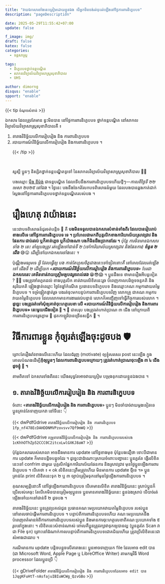 ```yaml
---
title: "វាយឯកសារទាំងនេះត្រៀមដោយខ្លួន​ឯង បើអ្នកមិនចង់រត់ចុះរត់ឡើងនៅថ្ងៃការពារនិក្ខេបបទ"
description: "pageDescription"

date: 2025-05-29T11:55:42+07:00
update: false

f_image: img/
draft: false
katex: false
categories:
  - ទន្តសាស្ត្រ

tags:
  - និក្ខេបបទថ្នាក់ទន្តបណ្ដិត
  - សាកលវិទ្យាល័យវិទ្យាសាស្ត្រសុខាភិបាល
  - UHS

author: dimorng
disqus: "enable"
spport: "enable"
---
```


{{< tip `ចំណុចសំខាន់`  >}}

ឯកសារ ដែលត្រូវតែមាន ខ្វះមិនបាន នៅថ្ងៃការពារនិក្ខេបបទ ថ្នាក់ទន្តបណ្ឌិត នៅសាកលវិទ្យាល័យវិទ្យាសាស្ត្រសុខាភិបាលគឺ ៖
<ol>
  <li>តារាងវិនិច្ឆ័យលើការរៀបរៀង និង ការពារនិក្ខេបបទ</li>
  <li>របាយការណ៍វិនិច្ឆ័យលើការរៀបរៀង និងការពារនិក្ខេបបទ ។</li>
</ul>

{{< /tip  >}}

<br/>

សួស្ដី​ ប្អូនៗ និស្សិតថ្នាក់ទន្តបណ្ឌិតទូទៅ នៃសាកលវិទ្យាល័យវិទ្យាសាស្ត្រសុខាភិបាល 👋👋

បងឈ្មោះ [ម៉ឹង ឌីម៉ង់](https://web.facebook.com/dimorng.meung.2025) ជាទន្តបណ្ឌិត ដែលទើបនឹងការពារនិក្ខេបបទហើយថ្មីៗ—*កាលពីថ្ងៃទី ២២ មេសា ២០២៥ នៅឯង* ។​ ថ្ងៃនេះ បងនឹងចែករំលែកបទពិសោធន៍មួយ ដែលបងបានឆ្លងកាត់ជាក់ស្ដែងនៅថ្ងៃការពារនិក្ខេបបទថ្នាក់ទន្តបណ្ឌិតរបស់បង ។ 

# រឿងហេតុ វាយ៉ាងនេះ

នេះជាបទពិសោធន៍ជូរចត់បន្តិច 🤣 គឺ **បងមិនទទួលបានឯកសារសំខាន់ទាំងពីរ ដែលបានរៀបរាប់ខាងលើទេ នៅថ្ងៃការពារនិក្ខេបបទ ទេ ។ ប្រហែលជាមកពីបុគ្គលិកខាងការិយាល័យស្រាវជ្រាវ និងផែនការ ជាប់រវល់ ឬក៏គាត់ភ្លេច ឬក៏យ៉ាងណា បងក៏មិនដឹងប្រាកដដែរ ។** *ប៉ុន្តែ ការមិនមានឯកសារទាំង ២ នេះ នាំឲ្យបងត្រូវ រត់ឡើងទៅជាន់ទី ២ (ទៅការិយាល័យស្រាវជ្រាវ និងផែនការ) __ចំនួន ២ ជើង__* 😅😛 *ដើម្បីទៅយកឯកសារទាំងនេះ ។*

ប៉ុណ្ណឹងមធ្យមទេ *អ្វី ដែលធ្វើឲ្យ បង កាន់តែហួសចិត្តជាងនេះទៅទៀតនោះគឺ នៅពេលដែលរត់ឡើងទៅ ជើងទី ២ ដើម្បីយក «__របាយការណ៍វិនិច្ឆ័យលើការរៀបរៀង និងការពារនិក្ខេបបទ__»​ បែរជា __ឯកសារនេះ គេមិនទាន់វាយត្រៀមឲ្យបងរួចរាល់ផង__* 😁😎😱 ។ ប្អូនដឹងទេ ថាមានរឿងអីបន្តទៀត ? 🧐🙄 បងត្រូវចាំរហូតដល់ ខាងបុគ្គលិក គាត់វាយលិខិតនេះរួច បំពេញកាលបរិច្ចេទចន្ទគតិ និងសុរិយគតិ ផ្ទៀងផ្ទាត់ឈ្មោះ ថ្ងៃខែឆ្នាំកំណើត ប្រធានបទនិក្ខេបបទ និងឈ្មោះគណៈកម្មការវាយតម្លៃនិក្ខេបបទ ។ ទម្រំផ្ទៀតផ្ទាត់រួច បងរត់ចុះមកបន្ទប់ការពារនិក្ខេបបទវិញ លោកគ្រូ ជាគណៈកម្មការវាយតម្លៃនិក្ខេបបទ ដែលលោកមានការងាររវល់បន្ទាន់ លោកក៏អញ្ជើញទៅធ្វើកិច្ចការរបស់លោក ។​ **ដូច្នេះ បងត្រូវរត់ទៅសុំឲ្យគាត់ចុះហត្ថលេខា លើ «របាយការណ៍វិនិច្ឆ័យលើការរៀបរៀង និងការពារនិក្ខេបបទ» នេះមួយជើងទៀត 🏃 ។** 🤣 ជាសរុប បងត្រូវរត់ហាត់ប្រាណ ៣ ជើង នៅក្រោយពីការពារនិក្ខេបបទរួចភ្លាម 🤣 ដុតកាឡូរីបានច្រើនសន្ធឹក 🤣 ។

# វិធីការពារខ្លួន កុំឲ្យរត់ឡើងចុះដូចបង 🛡

ព្រោះតែរឿងរ៉ាវខាងលើនេះហើយ ដែលជំរុញ (motivate) ឲ្យខ្ញុំសរសេរ post នេះឡើង ក្នុងគោលបំណងដើម្បី**កុំឲ្យប្អូនៗ ដែលការពារនិក្ខេបបទក្រោយៗ ត្រូវរត់ហាត់ប្រាណចុះឡើង ៣ ៤ ជើងដូចខ្ញុំ 🤣 ។**

តាមពិតទៅ ឯកសារទាំងពីរនេះ យើងសុទ្ធតែអាចវាយត្រៀម បម្រុងទុកដោយខ្លួនឯងបាន ។ 

## ១. តារាងវិនិច្ឆ័យលើការរៀបរៀង និង ការពារនិក្ខេបបទ

ចំពោះ «__តារាងវិនិច្ឆ័យលើការរៀបរៀង និង ការពារនិក្ខេបបទ__» ប្អូនៗ មិនចាំបាច់វាយម្ដងទៀតទេ ប្អូនគ្រាន់តែទាញយកវា នៅទីនេះ 👇


{{< dwPdfGdrive `តារាងវិនិច្ឆ័យលើការរៀបរៀង និង ការពារនិក្ខេបបទ` `1fp_nf478EcDAHDDNMVPzovsvv7Qf9mWQ` >}}

{{< dwPdfGdrive `គម្រូតារាងវិនិច្ឆ័យលើការរៀបរៀង និង ការពារនិក្ខេបបទរបស់បង` `1cKhhOThZp52CCC0C2itcxLwlGXKJ8aW7` >}}

ប៉ុន្តែឯកសាររបស់សាលា អាចនឹងមានការ update នៅថ្ងៃខាងមុខ ប៉ុន្ដែបងជឿថា ទោះបីជាមានការ update ក៏មានបន្ដិចបន្ដួចដែរ ។ ដូច្នេះជាដំណោះស្រាយចំពោះបញ្ហានេះ ប្អូនគួរតែ ផ្ញើរលិខិតនេះទៅ confrim ជាមួយ បុគ្គលិកផ្នែកការិយាល័យផែនការ និងស្រាវជ្រាវ មុនថ្ងៃប្អូនឡើងការពារនិក្ខេបបទ ។ បើគេថា ៖ « ok លិខិតនេះត្រឹមត្រូវហើយ​ មិនមានការ update ថ្មីទេ ។» ប្អូនគ្រាន់តែ print លិខិតនេះទុក ២ ឬ ៣ ច្បាប់ត្រៀមទុកនៅមុនថ្ងៃឡើងការពារនិក្ខេបបទ ។

គុណសម្បត្តិនោះគឺ នៅថ្ងៃឡើងការពារនិក្ខេបបទ បើគេមានលិខិត តារាងវិនិច្ឆ័យនេះ ស្រាប់ប្អូនក៏ប្រើរបស់គេចុះ តែបើគេមិនបានត្រៀមឲ្យប្អូនទេ ប្អូនមានតារាងវិនិច្ឆ័យនេះ ខ្លួនឯងស្រាប់ បើបាច់រត់ឡើងទៅយកនៅជាន់ទី ២ ដូចបង ។

តារាងវិនិច្ឆ័យនេះ ប្អូនត្រូវប្រគល់ជូន ប្រធានគណៈមេប្រយោគវាយតម្លៃនិក្ខេបបទ​ របស់ប្អូន នៅពេលចាប់ផ្ដើមការពារនិក្ខេបបទ ។ បន្ទាប់ពីការពារនិក្ខេបបទហើយ គណៈមេប្រយោគនឹងបំពេញពត៌មានអំពីការការពារនិក្ខេបបទរបស់ប្អូន និងមានការចុះហត្ថលេខាពីគណៈប្រយោគទាំង ៥ រូបនៅក្នុងនោះ ។ លិខិតនេះសំខាន់ណាស់ ពោលគឺប្អូនត្រូវរក្សាវាទុកឲ្យបានល្អ (ប្អូនគួរតែ Scan វាជា File ទុក) ព្រោះនៅដំណាក់កាលបន្ទាប់ពីការពារនិក្ខេបបទជោគជ័យហើយ ត្រូវប្រើលិខិតនេះជាសំអាងជាដរាប ។​

ករណីមានការ update បន្តិចបន្ដួចលើតារាងនេះ ប្អូនអាចទាញយក file ដែលអាច edit បាន (ជា Microsoft Word, Apple Page ឬ LibreOffice Writer) តាមកម្មវិធី Word processor ដែលប្អូនប្រើ 👇

{{< gDriveFolder `តារាងវិនិច្ឆ័យលើការរៀបរៀង និង ការពារនិក្ខេបបទដែលអាច edit បាន` `1JqgKFuHtT-nAsfajuIBIuWCWg_QzvGBo` >}}